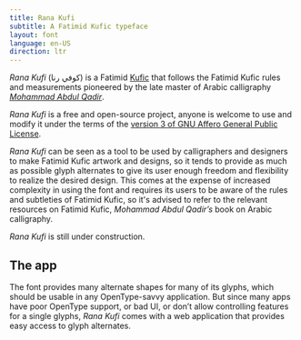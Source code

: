 ```yaml
---
title: Rana Kufi
subtitle: A Fatimid Kufic typeface
layout: font
language: en-US
direction: ltr
---
```


_Rana Kufi_ (كوفي رنا) is a Fatimid [Kufic][1] that follows the Fatimid Kufic rules and
measurements pioneered by the late master of Arabic calligraphy [_Mohammad
Abdul Qadir_][2].

_Rana Kufi_ is a free and open-source project, anyone is welcome to use and
modify it under the terms of the [version 3 of GNU Affero General Public
License][4].

_Rana Kufi_ can be seen as a tool to be used by calligraphers and designers to make Fatimid Kufic artwork and designs, so it tends to provide as much as possible glyph alternates to give its user enough freedom and flexibility to realize the desired design. This comes at the expense of increased complexity in using the font and requires its users to be aware of the rules and subtleties of Fatimid Kufic, so it's advised to refer to the relevant resources on Fatimid Kufic, _Mohammad Abdul Qadir’s_ book on Arabic calligraphy.

_Rana Kufi_ is still under construction.

The app
-------

The font provides many alternate shapes for many of its glyphs, which should be
usable in any OpenType-savvy application. But since many apps have poor
OpenType support, or bad UI, or don’t allow controlling features for a single
glyphs, _Rana Kufi_ comes with a web application that provides easy access to
glyph alternates.


[1]: https://en.wikipedia.org/wiki/Kufic
[2]: https://ar.wikipedia.org/wiki/محمد_عبد_القادر_عبد_الله_(خطاط)
[3]: https://aliftype.com/rana-kufi/app/
[4]: https://github.com/aliftype/rana-kufi/blob/master/LICENSE
